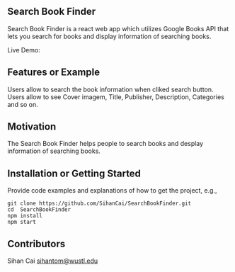 ## Search Book Finder

Search Book Finder is a react web app  which utilizes Google Books API that lets you search for books and display information of searching books.

Live Demo: 


## Features or Example

Users allow to search the book information when cliked search button. Users allow to see Cover imagem, Title, Publisher, Description, Categories and so on.

## Motivation

The Search Book Finder helps people to search books and desplay information of searching books.

## Installation or Getting Started

Provide code examples and explanations of how to get the project, e.g.,

    git clone https://github.com/SihanCai/SearchBookFinder.git
    cd  SearchBookFinder
    npm install
    npm start

## Contributors

Sihan Cai sihantom@wustl.edu
